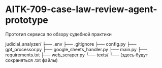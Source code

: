 # AITK-709-case-law-review-agent-prototype
Прототип сервиса по обзору судебной практики

judicial_analyzer/
├── .env
├── .gitignore
├── config.py
├── gpt_processor.py
├── google_sheets_handler.py
├── main.py
├── requirements.txt
├── web_scraper.py
└── texts/
    └── (здесь будут сохраняться .txt файлы)
    

